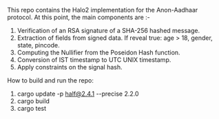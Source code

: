 This repo contains the Halo2 implementation for the Anon-Aadhaar protocol.
At this point, the main components are :-
1. Verification of an RSA signature of a SHA-256 hashed message.
2. Extraction of fields from signed data. If reveal true: age > 18, gender, state, pincode.
3. Computing the Nullifier from the Poseidon Hash function.
4. Conversion of IST timestamp to UTC UNIX timestamp.
5. Apply constraints on the signal hash. 

How to build and run the repo:
1. cargo update -p half@2.4.1 --precise 2.2.0
2. cargo build
3. cargo test
